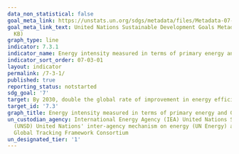 ```yaml
---
data_non_statistical: false
goal_meta_link: https://unstats.un.org/sdgs/metadata/files/Metadata-07-03-01.pdf
goal_meta_link_text: United Nations Sustainable Development Goals Metadata (PDF 192
  KB)
graph_type: line
indicator: 7.3.1
indicator_name: Energy intensity measured in terms of primary energy and GDP
indicator_sort_order: 07-03-01
layout: indicator
permalink: /7-3-1/
published: true
reporting_status: notstarted
sdg_goal: '7'
target: By 2030, double the global rate of improvement in energy efficiency
target_id: '7.3'
graph_title: Energy intensity measured in terms of primary energy and GDP
un_custodian_agency: International Energy Agency (IEA) United Nations Statistics Division
  (UNSD) United Nations' inter-agency mechanism on energy (UN Energy) and the SE4ALL
  Global Tracking Framework Consortium
un_designated_tier: '1'
---
```

